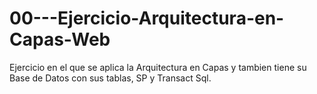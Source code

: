 # 00---Ejercicio-Arquitectura-en-Capas-Web
Ejercicio en el que se aplica la Arquitectura en Capas y tambien tiene su Base de Datos con sus tablas, SP y Transact Sql.
